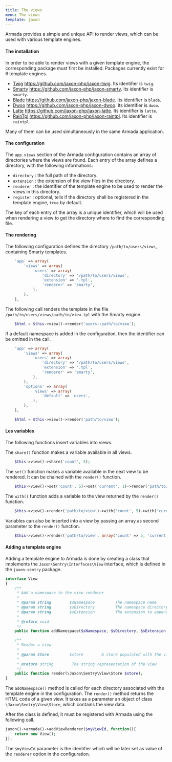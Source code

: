 ```yaml
---
title: The views
menu: The views
template: jaxon
---
```


Armada provides a simple and unique API to render views, which can be used with various template engines.

#### The installation

In order to be able to render views with a given template engine, the corresponding package must first be installed.
Packages currently exist for 6 template engines.

- [Twig](https://twig.sensiolabs.org) https://github.com/jaxon-php/jaxon-twig. Its identifier is `twig`.
- [Smarty](http://www.smarty.net) https://github.com/jaxon-php/jaxon-smarty. Its identifier is `smarty`.
- [Blade](https://laravel.com/docs/master/blade) https://github.com/jaxon-php/jaxon-blade. Its identifier is `blade`.
- [Dwoo](http://dwoo.org) https://github.com/jaxon-php/jaxon-dwoo. Its identifier is `dwoo`.
- [Latte](https://latte.nette.org) https://github.com/jaxon-php/jaxon-latte. Its identifier is `latte`.
- [RainTpl](https://feulf.github.io/raintpl) https://github.com/jaxon-php/jaxon-raintpl. Its identifier is `raintpl`.

Many of them can be used simultaneously in the same Armada application.

#### The configuration

The `app.views` section of the Armada configuration contains an array of directories where the views are found.
Each entry of the array defines a directory, with the following informations:

- `directory` : the full path of the directory.
- `extension` : the extension of the view files in the directory.
- `renderer` : the identifier of the template engine to be used to render the views in this directory.
- `register` : optional, tells if the directory shall be registered in the template engine, `true` by default.

The key of each entry of the array is a unique identifier, which will be used when rendering a view to get the directory where to find the corresponding file.

#### The rendering

The following configuration defines the directory `/path/to/users/views`, containing Smarty templates.

```php
    'app' => array(
        'views' => array(
            'users' => array(
                'directory' => '/path/to/users/views',
                'extension' => '.tpl',
                'renderer' => 'smarty',
            ),
        ),
    ),
```

The following call renders the template in the file `/path/to/users/views/path/to/view.tpl` with the Smarty engine.

```php
    $html = $this->view()->render('users::path/to/view');
```

If a default namespace is added in the configuration, then the identifier can be omitted in the call.

```php
    'app' => array(
        'views' => array(
            'users' => array(
                'directory' => '/path/to/users/views',
                'extension' => '.tpl',
                'renderer' => 'smarty',
            ),
        ),
        'options' => array(
            'views' => array(
                'default' => 'users',
            ), 
        ),
    ),
```

```php
    $html = $this->view()->render('path/to/view');
```

#### Les variables

The following functions insert variables into views.

The `share()` function makes a variable available in all views.

```php
    $this->view()->share('count', 5);
```

The `set()` function makes a variable available in the next view to be rendered. It can be chained with the `render()` function.

```php
    $this->view()->set('count', 5)->set('current', 1)->render('path/to/view');
```

The `with()` function adds a variable to the view returned by the `render()` function.

```php
    $this->view()->render('path/to/view')->with('count', 5)->with('current', 1);
```

Variables can also be inserted into a view by passing an array as second parameter to the `render()` function.

```php
    $this->view()->render('path/to/view', array('count' => 5, 'current' => 1));
```

#### Adding a template engine

Adding a template engine to Armada is done by creating a class that implements the `Jaxon\Sentry\Interfaces\View` interface, which is defined in the `jaxon-sentry` package.

```php
interface View
{
    /**
     * Add a namespace to the view renderer
     *
     * @param string        $sNamespace         The namespace name
     * @param string        $sDirectory         The namespace directory
     * @param string        $sExtension         The extension to append to template names
     *
     * @return void
     */
    public function addNamespace($sNamespace, $sDirectory, $sExtension = '');

    /**
     * Render a view
     * 
     * @param Store         $store        A store populated with the view data
     * 
     * @return string        The string representation of the view
     */
    public function render(\Jaxon\Sentry\View\Store $store);
}
```

The `addNamespace()` method is called for each directory associated with the template engine in the configuration.
The `render()` method returns the HTML code of a given view. It takes as a parameter an object of class `\Jaxon\Sentry\View\Store`, which contains the view data.

After the class is defined, it must be registered with Armada using the following call.

```php
jaxon()->armada()->addViewRenderer($myViewId, function(){
    return new View();
});
```

The `$myViewId` parameter is the identifier which will be later set as value of the `renderer` option in the configuration.
